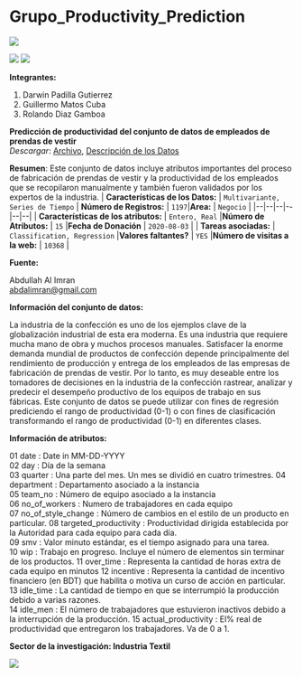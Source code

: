 # Grupo_Productivity_Prediction

![](https://pandora.pucp.edu.pe/pucp/c3/images/logo_pucp.gif)

![](https://img.shields.io/github/tag/pandao/editor.md.svg) ![](https://img.shields.io/github/release/pandao/editor.md.svg)

**Integrantes:**
1. Darwin Padilla Gutierrez
2. Guillermo Matos Cuba
3. Rolando Diaz Gamboa

**Predicción de productividad del conjunto de datos de empleados de prendas de vestir**  
_Descargar_: [Archivo](https://archive.ics.uci.edu/ml/machine-learning-databases/00597/), [Descripción de los Datos](https://archive.ics.uci.edu/ml/datasets/Productivity+Prediction+of+Garment+Employees#)

**Resumen**: Este conjunto de datos incluye atributos importantes del proceso de fabricación de prendas de vestir y la productividad de los empleados que se recopilaron manualmente y también fueron validados por los expertos de la industria.
| **Características de los Datos:** | `Multivariante, Series de Tiempo` | **Número de Registros:** | `1197`|**Area:** | `Negocio` |
|--|--|--|--|--|--|
| **Características de los atributos:** | `Entero, Real` |**Número de Atributos:** | `15` |**Fecha de Donación** | `2020-08-03` |
| **Tareas asociadas:**  | `Classification, Regression` |**Valores faltantes?** | `YES` |**Número de visitas a la web:** | `10368` |

  

**Fuente:**

Abdullah Al Imran  
abdalimran@gmail.com

  

**Información del conjunto de datos:**

La industria de la confección es uno de los ejemplos clave de la globalización industrial de esta era moderna. Es una industria que requiere mucha mano de obra y muchos procesos manuales. Satisfacer la enorme demanda mundial de productos de confección depende principalmente del rendimiento de producción y entrega de los empleados de las empresas de fabricación de prendas de vestir. Por lo tanto, es muy deseable entre los tomadores de decisiones en la industria de la confección rastrear, analizar y predecir el desempeño productivo de los equipos de trabajo en sus fábricas. Este conjunto de datos se puede utilizar con fines de regresión prediciendo el rango de productividad (0-1) o con fines de clasificación transformando el rango de productividad (0-1) en diferentes clases.

  

**Información de atributos:**

01 date : Date in MM-DD-YYYY  
02 day : Día de la semana  
03 quarter : Una parte del mes. Un mes se dividió en cuatro trimestres.
04 department : Departamento asociado a la instancia  
05 team\_no : Número de equipo asociado a la instancia  
06 no\_of\_workers : Numero de trabajadores en cada equipo  
07 no\_of\_style\_change : Número de cambios en el estilo de un producto en particular.
08 targeted\_productivity : Productividad dirigida establecida por la Autoridad para cada equipo para cada día.  
09 smv : Valor minuto estándar, es el tiempo asignado para una tarea.  
10 wip : Trabajo en progreso. Incluye el número de elementos sin terminar de los productos. 
11 over\_time : Representa la cantidad de horas extra de cada equipo en minutos
12 incentive : Representa la cantidad de incentivo financiero (en BDT) que habilita o motiva un curso de acción en particular.  
13 idle\_time : La cantidad de tiempo en que se interrumpió la producción debido a varias razones.  
14 idle\_men : El número de trabajadores que estuvieron inactivos debido a la interrupción de la producción.
15 actual\_productivity : El% real de productividad que entregaron los trabajadores. Va de 0 a 1.  

**Sector de la investigación: Industria Textil**

![](https://economiasustentable.com/wp-content/uploads/2020/06/textil-1000x562.jpg)
